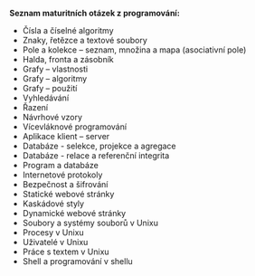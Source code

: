 **Seznam maturitních otázek z programování:**

- Čísla a číselné algoritmy
- Znaky, řetězce a textové soubory
- Pole a kolekce – seznam, množina a mapa (asociativní pole)
- Halda, fronta a zásobník
- Grafy – vlastnosti
- Grafy – algoritmy
- Grafy – použití
- Vyhledávání
- Řazení
- Návrhové vzory
- Vícevláknové programování
- Aplikace klient – server
- Databáze - selekce, projekce a agregace
- Databáze - relace a referenční integrita
- Program a databáze
- Internetové protokoly
- Bezpečnost a šifrování
- Statické webové stránky
- Kaskádové styly
- Dynamické webové stránky
- Soubory a systémy souborů v Unixu
- Procesy v Unixu
- Uživatelé v Unixu
- Práce s textem v Unixu
- Shell a programování v shellu
